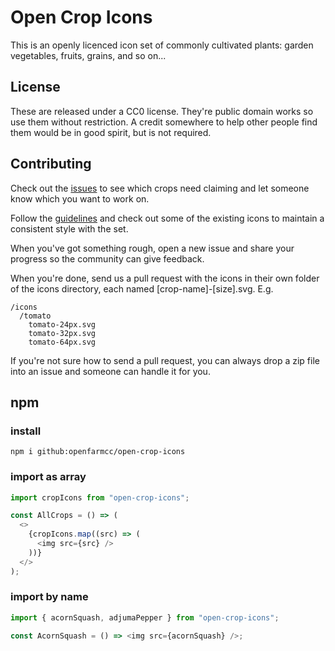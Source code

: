 # Open Crop Icons

This is an openly licenced icon set of commonly cultivated plants: garden vegetables, fruits, grains, and so on...

## License

These are released under a CC0 license. They're public domain works so use them without restriction. A credit somewhere to help other people find them would be in good spirit, but is not required.

## Contributing

Check out the [issues](https://github.com/openfarmcc/open-crop-icons/issues) to see which crops need claiming and let someone know which you want to work on.

Follow the [guidelines](https://github.com/openfarmcc/open-crop-icons/issues/8) and check out some of the existing icons to maintain a consistent style with the set.

When you've got something rough, open a new issue and share your progress so the community can give feedback.

When you're done, send us a pull request with the icons in their own folder of the icons directory, each named [crop-name]-[size].svg. E.g.

```
/icons
  /tomato
    tomato-24px.svg
    tomato-32px.svg
    tomato-64px.svg

```

If you're not sure how to send a pull request, you can always drop a zip file into an issue and someone can handle it for you.

## npm

### install

```
npm i github:openfarmcc/open-crop-icons
```

### import as array

```js
import cropIcons from "open-crop-icons";

const AllCrops = () => (
  <>
    {cropIcons.map((src) => (
      <img src={src} />
    ))}
  </>
);
```

### import by name

```js
import { acornSquash, adjumaPepper } from "open-crop-icons";

const AcornSquash = () => <img src={acornSquash} />;
```
